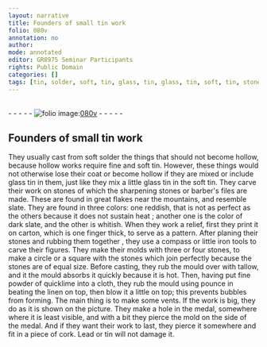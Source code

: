 ```yaml
---
layout: narrative
title: Founders of small tin work
folio: 080v
annotation: no
author:
mode: annotated
editor: GR8975 Seminar Participants
rights: Public Domain
categories: []
tags: [tin, solder, soft, tin, glass, tin, glass, tin, soft, tin, stones, slate, slate, carton, stones, stones, stones, stones, tallow, quicklime, linen, medal, cork, Lead, tin]
---
```


 <br/>- - - - - <a href="http://gallica.bnf.fr/ark:/12148/btv1b10500001g/f166.image"><img src="../assets/photo-icon.png" alt="folio image: " style="display:inline-block; margin-bottom:-3px;"/>080v</a> - - - - - <br/> 
## Founders of small <span class="material">tin</span> work

 
 They usually cast from soft <span class="material">solder</span> the things that should not become hollow, because hollow works require fine and <span class="material">soft tin</span>. However, these things would not otherwise lose their coat or become hollow if they are mixed or include <span class="material">glass tin</span> in them, just like they mix a little <span class="sup"><span class="material">glass tin</span></span> in the <span class="material">soft tin</span>. They carve their work on <span class="material">stones</span> of which the sharpening stones or barber's files are made. These are found in great flakes near the <span class="place">mountains</span>, and resemble <span class="material">slate</span>. They are found in three colors: one reddish, that is not as perfect as the others because it does not sustain heat ; <span class="sup">another</span> one is the color of dark <span class="material">slate</span>, and the other is whitish. When they work a relief, first they print it on <span class="material">carton</span>, which is one finger thick, to serve as a pattern. After planing their <span class="material">stones</span> and rubbing them together , they use a <span class="tool">compass</span> or <span class="tool">little iron tools</span> to carve their figures. They make their molds with three or four <span class="material">stones</span>, to make a circle or a square with the <span class="material">stones</span> which join perfectly because the <span class="material">stones</span> are of equal size. Before casting, they rub the mould over with <span class="material">tallow</span>, and it <span class="sup">the mould</span> absorbs it quickly because it is hot. Then, having <span class="sup">put</span> fine powder of <span class="material">quicklime</span> into a <span class="tool">cloth</span>, they rub the mould using pounce in beating the <span class="material">linen</span> on top, then blow it a little on top; this prevents bubbles <span class="sup">from forming</span>. The main thing is to make some vents. If the work is big, they do as it is shown <span class="sup">on the picture</span>. They make a hole in the medal, somewhere where it is least visible, and with a bit they pierce the mold on the side of the <span class="material">medal</span>. 
 <span class="figure"></span> 
And if they want their work to last, they pierce <span class="sup">it</span> somewhere and fit in a piece of <span class="material">cork</span>. <span class="material">Lead</span> or <span class="material">tin</span> will not damage it. 
 